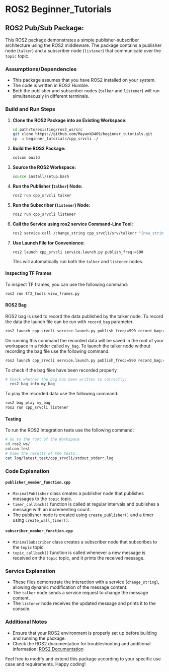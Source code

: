 # ROS2 Beginner_Tutorials
## ROS2 Pub/Sub Package:

This ROS2 package demonstrates a simple publisher-subscriber architecture using the ROS2 middleware. The package contains a publisher node (`talker`) and a subscriber node (`listener`) that communicate over the `topic` topic.

### Assumptions/Dependencies

- This package assumes that you have ROS2 installed on your system.
- The code is written in ROS2 Humble.
- Both the publisher and subscriber nodes (`talker` and `listener`) will run simultaneously in different terminals.

### Build and Run Steps

1. **Clone the ROS2 Package into an Existing Workspace:**

    ```bash
    cd path/to/existing/ros2_ws/src
    git clone https://github.com/MayankD409/beginner_tutorials.git
    cp -a beginner_tutorials/cpp_srvcli ./
    ```

2. **Build the ROS2 Package:**

    ```bash
    colcon build
    ```

3. **Source the ROS2 Workspace:**

    ```bash
    source install/setup.bash
    ```

4. **Run the Publisher (`talker`) Node:**

    ```bash
    ros2 run cpp_srvcli talker
    ```

5. **Run the Subscriber (`listener`) Node:**

    ```bash
    ros2 run cpp_srvcli listener
    ```

6. **Call the Service using ros2 service Command-Line Tool:**

    ```bash
    ros2 service call /change_string cpp_srvcli/srv/talkerr "{new_string: 'YourNewString'}"
    ```

7. **Use Launch File for Convenience:**

    ```bash
    ros2 launch cpp_srvcli service.launch.py publish_freq:=590
    ```

    This will automatically run both the `talker` and `listener` nodes.

#### Inspecting TF Frames

To inspect TF frames, you can use the following command:

```bash
ros2 run tf2_tools view_frames.py
```

#### ROS2 Bag

ROS2 bag is used to record the data published by the talker node. To record the data the launch file can be run with `record_bag` parameter.
```bash
ros2 launch cpp_srvcli service.launch.py publish_freq:=590 record_bag:=1
```

On running this command the recorded data will be saved in the root of your workspace in a folder called `my_bag`. To launch the talker node without recording the bag file use the following command.

```bash
ros2 launch cpp_srvcli service.launch.py publish_freq:=590 record_bag:=0
```
To check if the bag files have been recorded properly
```bash
# Check whether the bag has been written to correctly:
  ros2 bag info my_bag
```
To play the recorded data use the following command:
```bash
ros2 bag play my_bag
ros2 run cpp_srvcli listener
```

#### Testing

To run the ROS2 Integration tests use the following command:

```bash
# Go to the root of the Workspace
cd ros2_ws/
colcon test
# View the results of the tests:
cat log/latest_test/cpp_srvcli/stdout_stderr.log
```

### Code Explanation

#### `publisher_member_function.cpp`

- `MinimalPublisher` class creates a publisher node that publishes messages to the `topic` topic.
- `timer_callback()` function is called at regular intervals and publishes a message with an incrementing count.
- The publisher node is created using `create_publisher()` and a timer using `create_wall_timer()`.

#### `subscriber_member_function.cpp`

- `MinimalSubscriber` class creates a subscriber node that subscribes to the `topic` topic.
- `topic_callback()` function is called whenever a new message is received on the `topic` topic, and it prints the received message.

### Service Explanation

- These files demonstrate the interaction with a service (`change_string`), allowing dynamic modification of the message content.
- The `talker` node sends a service request to change the message content.
- The `listener` node receives the updated message and prints it to the console.

### Additional Notes

- Ensure that your ROS2 environment is properly set up before building and running the package.
- Check the ROS2 documentation for troubleshooting and additional information: [ROS2 Documentation](https://docs.ros.org/en/galactic/index.html)

Feel free to modify and extend this package according to your specific use case and requirements. Happy coding!
